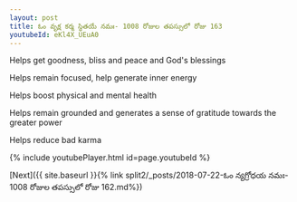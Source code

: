 ```yaml
---
layout: post
title: ఓం వృక్ష కర్మ స్థితయే నమః- 1008 రోజుల తపస్సులో రోజు 163
youtubeId: eKl4X_UEuA0
---
```

 
 
Helps get goodness, bliss and peace and God's blessings
 
Helps remain focused, help generate inner energy 
 
Helps boost physical and mental health 
 
Helps remain grounded and generates a sense of gratitude towards the greater power 
 
Helps reduce bad karma
 
 
 
 


{% include youtubePlayer.html id=page.youtubeId %}
 
[Next]({{ site.baseurl }}{% link  split2/_posts/2018-07-22-ఓం న్యగ్రోధయ నమః- 1008 రోజుల తపస్సులో రోజు 162.md%})
 
